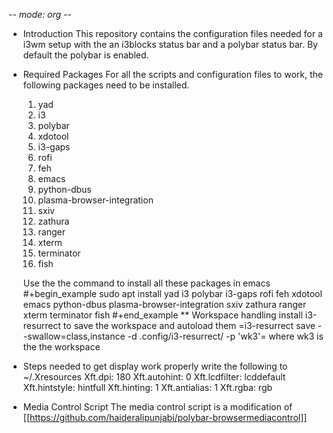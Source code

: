  -*- mode: org -*-
* Introduction
  This repository contains the configuration files needed for a i3wm setup with the
  an i3blocks status bar and a polybar status bar.
  By default the polybar is enabled.
* Required Packages
  For all the scripts and configuration files to work, the following packages need to be installed.
  1. yad
  2. i3
  3. polybar
  4. xdotool
  5. i3-gaps
  6. rofi
  7. feh
  8. emacs
  9. python-dbus
  10. plasma-browser-integration
  11. sxiv
  12. zathura
  13. ranger
  14. xterm
  15. terminator
  16. fish

  Use the the command to install all these packages in emacs 
  #+begin_example
  sudo apt install yad i3 polybar i3-gaps rofi feh xdotool emacs
  python-dbus plasma-browser-integration sxiv zathura ranger xterm
  terminator fish
  #+end_example
** Workspace handling 
   install i3-resurrect to save the workspace and autoload them
   =i3-resurrect save --swallow=class,instance -d .config/i3-resurrect/
   -p 'wk3'=
   where wk3 is the the workspace 
* Steps needed to get display work properly
  write the following to  ~/.Xresources
  Xft.dpi: 180
  Xft.autohint: 0
  Xft.lcdfilter:  lcddefault
  Xft.hintstyle:  hintfull
  Xft.hinting: 1
  Xft.antialias: 1
  Xft.rgba: rgb
* Media Control Script
  The  media control script is a modification of    
  [[https://github.com/haideralipunjabi/polybar-browsermediacontrol]]
